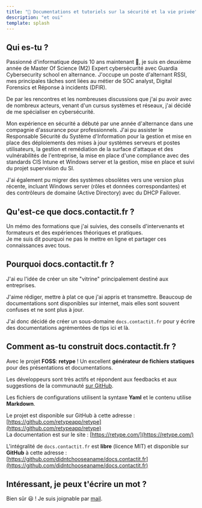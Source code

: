 ```yaml
---
title: "🚀 Documentations et tutoriels sur la sécurité et la vie privée"
description: "et oui"
template: splash
---
```


## Qui es-tu ?

Passionné d'informatique depuis 10 ans maintenant 🧐, je suis en deuxième année de Master Of Science (M2) Expert cybersécurité avec Guardia Cybersecurity school en alternance. J'occupe un poste d'alternant RSSI, mes principales tâches sont liées au métier de SOC analyst, Digital Forensics et Réponse à incidents (DFIR).

De par les rencontres et les nombreuses discussions que j'ai pu avoir avec de nombreux acteurs, venant d'un cursus systèmes et réseaux, j'ai décidé de me spécialiser en cybersécurité.

Mon expérience en sécurité a débuté par une année d'alternance dans une compagnie d'assurance pour professionnels. J'ai pu assister le Responsable Sécurité du Système d'Information pour la gestion et mise en place des déploiements des mises à jour systèmes serveurs et postes utilisateurs, la gestion et remédiation de la surface d'attaque et des vulnérabilités de l'entreprise, la mise en place d'une compliance avec des standards CIS Intune et Windows server et la gestion, mise en place et suivi du projet supervision du SI.

J'ai également pu migrer des systèmes obsolètes vers une version plus récente, incluant Windows server (rôles et données correspondantes) et des contrôleurs de domaine (Active Directory) avec du DHCP Failover.

## Qu'est-ce que docs.contactit.fr ?

Un mémo des formations que j'ai suivies, des conseils d'intervenants et formateurs et des expériences théoriques et pratiques.  
Je me suis dit pourquoi ne pas le mettre en ligne et partager ces connaissances avec tous.

## Pourquoi docs.contactit.fr ?

J'ai eu l'idée de créer un site "vitrine" principalement destiné aux entreprises.

J'aime rédiger, mettre à plat ce que j'ai appris et transmettre. Beaucoup de documentations sont disponibles sur internet, mais elles sont souvent confuses et ne sont plus à jour.

J'ai donc décidé de créer un sous-domaine `docs.contactit.fr` pour y écrire des documentations agrémentées de tips ici et là.

## Comment as-tu construit docs.contactit.fr ?

Avec le projet **FOSS**: **retype** ! Un excellent **générateur de fichiers statiques** pour des présentations et documentations.

Les développeurs sont très actifs et répondent aux feedbacks et aux suggestions de la communauté [sur GitHub](https://github.com/retypeapp/retype/issues).

Les fichiers de configurations utilisent la syntaxe **Yaml** et le contenu utilise **Markdown**.

Le projet est disponible sur GitHub à cette adresse : [https://github.com/retypeapp/retype](https://github.com/retypeapp/retype)  
La documentation est sur le site : [https://retype.com/](https://retype.com/)

L'intégralité de `docs.contactit.fr` est **libre** (licence MIT) et disponible sur **GitHub** à cette adresse : [https://github.com/didntchooseaname/docs.contactit.fr](https://github.com/didntchooseaname/docs.contactit.fr)

## Intéressant, je peux t'écrire un mot ?

Bien sûr 😃 ! Je suis joignable par [mail](mailto:contactit.yarka@slmail.me).